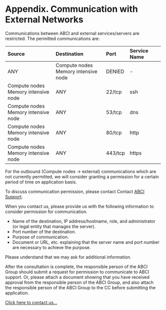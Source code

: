 # Appendix. Communication with External Networks

Communications between ABCI and external services/servers are restricted. The permitted communications are:

| Source | Destination | Port | Service Name |
|:--|:--|:--|:--|
| ANY | Compute nodes<br>Memory intensive node | DENIED | - |
| Compute nodes<br>Memory intensive node | ANY | 22/tcp | ssh |
| Compute nodes<br>Memory intensive node | ANY | 53/tcp | dns |
| Compute nodes<br>Memory intensive node | ANY | 80/tcp | http |
| Compute nodes<br>Memory intensive node | ANY | 443/tcp | https |

For the outbound (Compute nodes -> external) communications which are not currently permitted, we will consider granting a permission for a certain period of time on application basis.

To discuss communication permission, please contact Contact [ABCI Support](../contact.md).

When you contact us, please provide us with the following information to consider permission for communication.

* Name of the destination, IP address/hostname, role, and administrator (or legal entity that manages the server).
* Port number of the destination.
* Purpose of communication.
* Document or URL, etc. explaining that the server name and port number are necessary to achieve the purpose.

Please understand that we may ask for additional information.

After the consultation is complete, the responsible person of the ABCI Group should submit a request for permission to communicate to ABCI support. Or, please attach a document showing that you have received approval from the responsible person of the ABCI Group, and also attach the responsible person of the ABCI Group to the CC before submitting the application. <br>

[Click here to contact us...](../contact.md)
